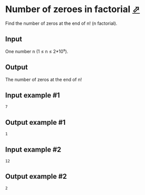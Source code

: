 # Number of zeroes in factorial [⬀](https://www.e-olymp.com/en/problems/123)
Find the number of zeros at the end of n! (n factorial).

## Input
One number n (1 ≤ n ≤ 2*10⁹).

## Output
The number of zeros at the end of n!

## Input example #1
```
7
```

## Output example #1
```
1
```

## Input example #2
```
12
```

## Output example #2
```
2
```
